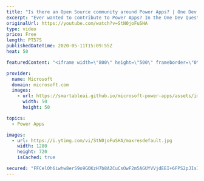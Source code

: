 ```yaml
---
title: "Is there an Open Source community around Power Apps? | One Dev Question: Dona Sarkar"
excerpt: "Ever wanted to contribute to Power Apps? In the One Dev Question series, Principal Cloud Advocate Dona Sarkar shares how you can contribute to Power Apps. #poweraddicts   For more information, visit: https://powerusers.microsoft.com/?WT.mc_id=onedevquestion-c9-donasa   Try Azure for free: https://aka.ms/TryAzure7"
originalUrl: https://youtube.com/watch?v=StN0joFuSHA
type: video
price: Free
length: PT57S
publishedDateTime: 2020-05-11T15:09:55Z
heat: 50

featuredContent: "<iframe width=\"800\" height=\"500\" frameborder=\"0\" src=\"https://www.youtube.com/embed/StN0joFuSHA\" allow=\"accelerometer; autoplay; encrypted-media; gyroscope; picture-in-picture\" allowfullscreen></iframe>"

provider:
  name: Microsoft
  domain: microsoft.com
  images:
    - url: https://smartableai.github.io/microsoft-power-apps/assets/images/organizations/microsoft.com-50x50.jpg
      width: 50
      height: 50

topics:
  - Power Apps

images:
  - url: https://i.ytimg.com/vi/StN0joFuSHA/maxresdefault.jpg
    width: 1280
    height: 720
    isCached: true

secured: "FFCelOh6iwhw8erS9o9GOKzH7b8A2CuCsOwF2m5AGUYVVjdEEI+6FPS2pJIsISztts5syrhpGiFPbSZO9wOLXvNpz7EirWZcFzYKG2ANvgIg3kY5spipQmQhm4KHCJwtRl0huLnlDb5q16auywGjhAtCawLQDQ+tDUfkPi/C715gID3PIMvvDqRUylE5ByQefz1Yc1PV3MdorWLTVl9LlxZHVBloU/l5EKbZt2IKh3a3Z6Kvk/iL7GRTZhoe43Esx6uRS6NscnyRFKF1rz/It78qQ84xvEO3zHgwko0+F1hTwUgo8afJEIdIIlX+jDg48UrXZHlsWGzBZ8Bm7/bJKms4hpBnGS1YTOAEDf0UIpmBjUNpaQupOCV0F2qQNHGh5KZL/1pZeX2gu/pLNxn0AScskwJplyv7I93A5g6QDdY=;NJg3KoVrxxJynJPnBz7ZSw=="
---
```


